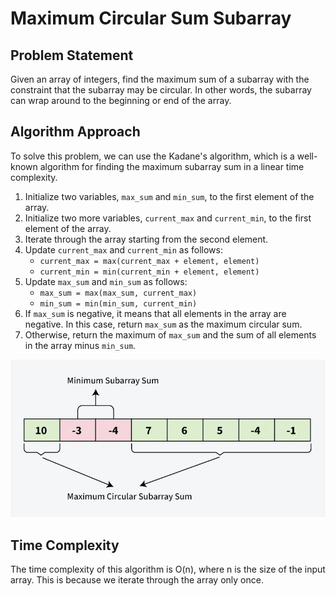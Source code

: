 # Maximum Circular Sum Subarray

## Problem Statement

Given an array of integers, find the maximum sum of a subarray with the constraint that the subarray may be circular. In other words, the subarray can wrap around to the beginning or end of the array.

## Algorithm Approach

To solve this problem, we can use the Kadane's algorithm, which is a well-known algorithm for finding the maximum subarray sum in a linear time complexity.

1. Initialize two variables, `max_sum` and `min_sum`, to the first element of the array.
2. Initialize two more variables, `current_max` and `current_min`, to the first element of the array.
3. Iterate through the array starting from the second element.
4. Update `current_max` and `current_min` as follows:
    - `current_max = max(current_max + element, element)`
    - `current_min = min(current_min + element, element)`
5. Update `max_sum` and `min_sum` as follows:
    - `max_sum = max(max_sum, current_max)`
    - `min_sum = min(min_sum, current_min)`
6. If `max_sum` is negative, it means that all elements in the array are negative. In this case, return `max_sum` as the maximum circular sum.
7. Otherwise, return the maximum of `max_sum` and the sum of all elements in the array minus `min_sum`.

![alt text](image.png)
## Time Complexity

The time complexity of this algorithm is O(n), where n is the size of the input array. This is because we iterate through the array only once.
